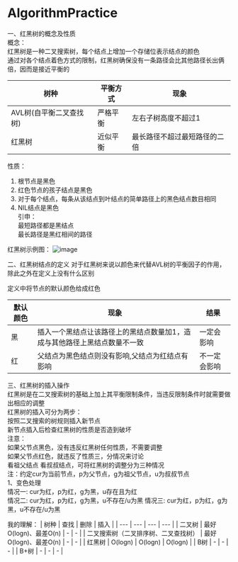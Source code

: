 # AlgorithmPractice
一、红黑树的概念及性质  
概念：  
红黑树是一种二叉搜索树，每个结点上增加一个存储位表示结点的颜色  
通过对各个结点着色方式的限制，红黑树确保没有一条路径会比其他路径长出俩倍，因而是接近平衡的  

| 树种 | 平衡方式 | 现象 |
| --- | --- | --- |
| AVL树(自平衡二叉查找树) | 严格平衡 | 左右子树高度不超过1 |
| 红黑树 | 近似平衡 | 最长路径不超过最短路径的二倍 |


性质：  
1. 根节点是黑色  
2. 红色节点的孩子结点是黑色  
3. 对于每个结点，每条从该结点到叶结点的简单路径上的黑色结点数目相同  
4. NIL结点是黑色  
引申：  
最短路径都是黑结点  
最长路径是黑红相间的路径  

红黑树示例图：
![image](https://user-images.githubusercontent.com/28468388/172529080-5c4d1155-1091-4fc7-9e2e-66950fcd6509.png)

二、红黑树结点的定义
对于红黑树来说以颜色来代替AVL树的平衡因子的作用，除此之外在定义上没有什么区别

定义中将节点的默认颜色给成红色

| 默认颜色 | 现象 | 结果 |
| --- | --- | --- |
| 黑 | 插入一个黑结点让该路径上的黑结点数量加1，造成与其他路径上黑结点数量不一致 | 一定会影响 |
| 红 | 父结点为黑色结点则没有影响,父结点为红结点有影响 | 不一定会影响 |


三、红黑树的插入操作  
红黑树是在二叉搜索树的基础上加上其平衡限制条件，当违反限制条件时就需要做出相应的调整  
红黑树的插入可分为两步：  
按照二叉搜索的树规则插入新节点  
新节点插入后检查红黑树的性质是否造到破坏  
注意：  
如果父节点黑色，没有违反红黑树任何性质，不需要调整  
如果父节点红色，就违反了性质三，分情况来讨论  
看祖父结点
看叔叔结点，可将红黑树的调整分为三种情况  
注：约定cur为当前节点，p为父节点，g为祖父节点，u为叔叔节点  
1、变色处理  
情况一: cur为红，p为红，g为黑，u存在且为红  
情况二: cur为红，p为红，g为黑，u不存在/u为黑
情况三: cur为红，p为红，g为黑，u不存在/u为黑

我的理解：
| 树种 | 查找 | 删除 | 插入 |
| --- | --- | --- | --- |
| 二叉树 | 最好O(logn)、最差O(n) | - | - |
| 二叉搜索树（二叉排序树、二叉查找树） | 最好O(logn)、最差O(n) | - | - |
| 红黑树 | O(logn) | O(logn) | O(logn) |
| B树 | - | - | - |
| B+树 | - | - | - |
